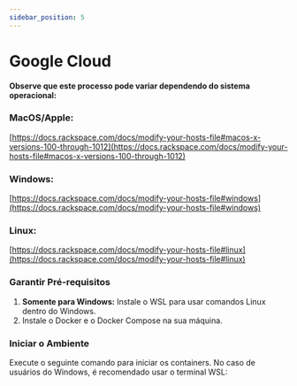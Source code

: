 ```yaml
---
sidebar_position: 5
---
```


# Google Cloud



**Observe que este processo pode variar dependendo do sistema operacional:**

### MacOS/Apple:
[https://docs.rackspace.com/docs/modify-your-hosts-file#macos-x-versions-100-through-1012](https://docs.rackspace.com/docs/modify-your-hosts-file#macos-x-versions-100-through-1012)

### Windows:
[https://docs.rackspace.com/docs/modify-your-hosts-file#windows](https://docs.rackspace.com/docs/modify-your-hosts-file#windows)

### Linux:
[https://docs.rackspace.com/docs/modify-your-hosts-file#linux](https://docs.rackspace.com/docs/modify-your-hosts-file#linux)

### Garantir Pré-requisitos

1. **Somente para Windows:** Instale o WSL para usar comandos Linux dentro do Windows.
2. Instale o Docker e o Docker Compose na sua máquina.

### Iniciar o Ambiente

Execute o seguinte comando para iniciar os containers. No caso de usuários do Windows, é recomendado usar o terminal WSL:





